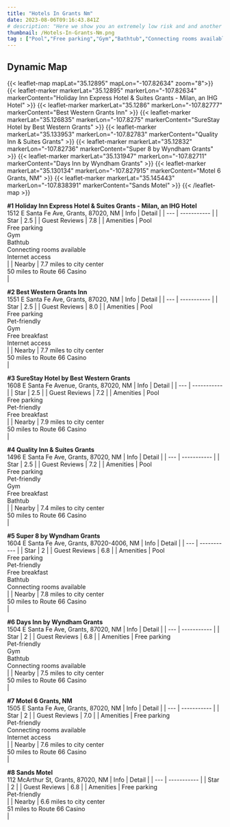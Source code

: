 ```yaml
---
title: "Hotels In Grants Nm"
date: 2023-08-06T09:16:43.841Z
# description: "Here we show you an extremely low risk and and another medium risk approach to earn passive income "
thumbnail: /Hotels-In-Grants-Nm.png
tag : ["Pool","Free parking","Gym","Bathtub","Connecting rooms available","Internet access","Pet-friendly","Free breakfast"]
---
```


## Dynamic Map
{{< leaflet-map  mapLat="35.12895" mapLon="-107.82634" zoom="8">}}
    {{< leaflet-marker markerLat="35.12895" markerLon="-107.82634" markerContent="Holiday Inn Express Hotel & Suites Grants - Milan, an IHG Hotel" >}}
    {{< leaflet-marker markerLat="35.1286" markerLon="-107.82777" markerContent="Best Western Grants Inn" >}}
    {{< leaflet-marker markerLat="35.126835" markerLon="-107.8275" markerContent="SureStay Hotel by Best Western Grants" >}}
    {{< leaflet-marker markerLat="35.133953" markerLon="-107.82783" markerContent="Quality Inn & Suites Grants" >}}
    {{< leaflet-marker markerLat="35.12832" markerLon="-107.82736" markerContent="Super 8 by Wyndham Grants" >}}
    {{< leaflet-marker markerLat="35.131947" markerLon="-107.82711" markerContent="Days Inn by Wyndham Grants" >}}
    {{< leaflet-marker markerLat="35.130134" markerLon="-107.827915" markerContent="Motel 6 Grants, NM" >}}
    {{< leaflet-marker markerLat="35.145443" markerLon="-107.838391" markerContent="Sands Motel" >}}
{{< /leaflet-map >}}


**#1 Holiday Inn Express Hotel & Suites Grants - Milan, an IHG Hotel**<br>1512 E Santa Fe Ave, Grants, 87020, NM
| Info | Detail |
| --- | ----------- |
| Star | 2.5 |
| Guest Reviews | 7.8 |
| Amenities | Pool<br>Free parking<br>Gym<br>Bathtub<br>Connecting rooms available<br>Internet access<br> |
| Nearby | 7.7 miles to city center<br>50 miles to Route 66 Casino<br> |

**#2 Best Western Grants Inn**<br>1551 E Santa Fe Ave, Grants, 87020, NM
| Info | Detail |
| --- | ----------- |
| Star | 2.5 |
| Guest Reviews | 8.0 |
| Amenities | Pool<br>Free parking<br>Pet-friendly<br>Gym<br>Free breakfast<br>Internet access<br> |
| Nearby | 7.7 miles to city center<br>50 miles to Route 66 Casino<br> |

**#3 SureStay Hotel by Best Western Grants**<br>1608 E Santa Fe Avenue, Grants, 87020, NM
| Info | Detail |
| --- | ----------- |
| Star | 2.5 |
| Guest Reviews | 7.2 |
| Amenities | Pool<br>Free parking<br>Pet-friendly<br>Free breakfast<br> |
| Nearby | 7.9 miles to city center<br>50 miles to Route 66 Casino<br> |

**#4 Quality Inn & Suites Grants**<br>1496 E Santa Fe Ave, Grants, 87020, NM
| Info | Detail |
| --- | ----------- |
| Star | 2.5 |
| Guest Reviews | 7.2 |
| Amenities | Pool<br>Free parking<br>Pet-friendly<br>Gym<br>Free breakfast<br>Bathtub<br> |
| Nearby | 7.4 miles to city center<br>50 miles to Route 66 Casino<br> |

**#5 Super 8 by Wyndham Grants**<br>1604 E Santa Fe Ave, Grants, 87020-4006, NM
| Info | Detail |
| --- | ----------- |
| Star | 2 |
| Guest Reviews | 6.8 |
| Amenities | Pool<br>Free parking<br>Pet-friendly<br>Free breakfast<br>Bathtub<br>Connecting rooms available<br> |
| Nearby | 7.8 miles to city center<br>50 miles to Route 66 Casino<br> |

**#6 Days Inn by Wyndham Grants**<br>1504 E Santa Fe Ave, Grants, 87020, NM
| Info | Detail |
| --- | ----------- |
| Star | 2 |
| Guest Reviews | 6.8 |
| Amenities | Free parking<br>Pet-friendly<br>Gym<br>Bathtub<br>Connecting rooms available<br> |
| Nearby | 7.5 miles to city center<br>50 miles to Route 66 Casino<br> |

**#7 Motel 6 Grants, NM**<br>1505 E Santa Fe Ave, Grants, 87020, NM
| Info | Detail |
| --- | ----------- |
| Star | 2 |
| Guest Reviews | 7.0 |
| Amenities | Free parking<br>Pet-friendly<br>Connecting rooms available<br>Internet access<br> |
| Nearby | 7.6 miles to city center<br>50 miles to Route 66 Casino<br> |

**#8 Sands Motel**<br>112 McArthur St, Grants, 87020, NM
| Info | Detail |
| --- | ----------- |
| Star | 2 |
| Guest Reviews | 6.8 |
| Amenities | Free parking<br>Pet-friendly<br> |
| Nearby | 6.6 miles to city center<br>51 miles to Route 66 Casino<br> |

